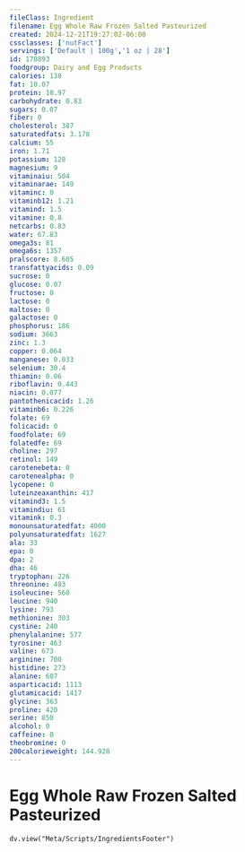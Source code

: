 ```yaml
---
fileClass: Ingredient
filename: Egg Whole Raw Frozen Salted Pasteurized
created: 2024-12-21T19:27:02-06:00
cssclasses: ['nutFact']
servings: ['Default | 100g','1 oz | 28']
id: 170893
foodgroup: Dairy and Egg Products
calories: 138
fat: 10.07
protein: 10.97
carbohydrate: 0.83
sugars: 0.07
fiber: 0
cholesterol: 387
saturatedfats: 3.178
calcium: 55
iron: 1.71
potassium: 128
magnesium: 9
vitaminaiu: 504
vitaminarae: 149
vitaminc: 0
vitaminb12: 1.21
vitamind: 1.5
vitamine: 0.8
netcarbs: 0.83
water: 67.83
omega3s: 81
omega6s: 1357
pralscore: 8.605
transfattyacids: 0.09
sucrose: 0
glucose: 0.07
fructose: 0
lactose: 0
maltose: 0
galactose: 0
phosphorus: 186
sodium: 3663
zinc: 1.3
copper: 0.064
manganese: 0.033
selenium: 30.4
thiamin: 0.06
riboflavin: 0.443
niacin: 0.077
pantothenicacid: 1.26
vitaminb6: 0.226
folate: 69
folicacid: 0
foodfolate: 69
folatedfe: 69
choline: 297
retinol: 149
carotenebeta: 0
carotenealpha: 0
lycopene: 0
luteinzeaxanthin: 417
vitamind3: 1.5
vitamindiu: 61
vitamink: 0.3
monounsaturatedfat: 4000
polyunsaturatedfat: 1627
ala: 33
epa: 0
dpa: 2
dha: 46
tryptophan: 226
threonine: 483
isoleucine: 560
leucine: 940
lysine: 793
methionine: 303
cystine: 240
phenylalanine: 577
tyrosine: 463
valine: 673
arginine: 700
histidine: 273
alanine: 607
asparticacid: 1113
glutamicacid: 1417
glycine: 363
proline: 420
serine: 850
alcohol: 0
caffeine: 0
theobromine: 0
200calorieweight: 144.928
---
```


# Egg Whole Raw Frozen Salted Pasteurized

```dataviewjs
dv.view("Meta/Scripts/IngredientsFooter")
```